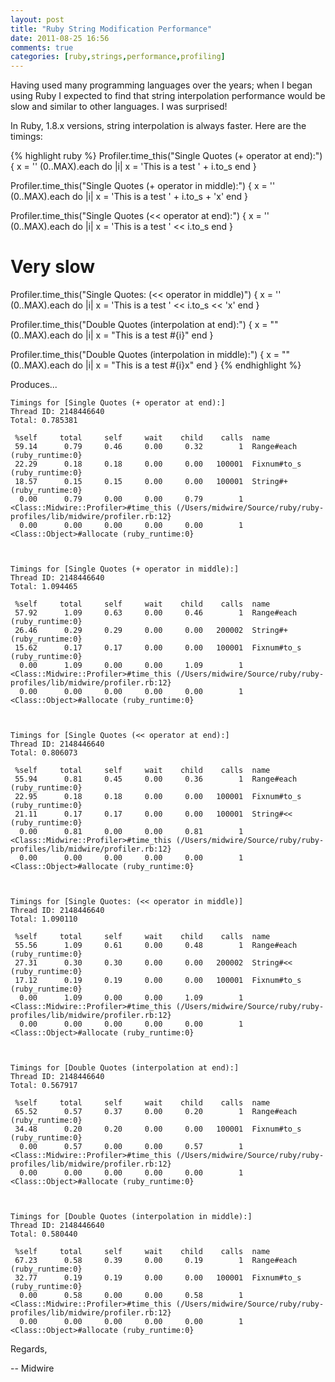 ```yaml
---
layout: post
title: "Ruby String Modification Performance"
date: 2011-08-25 16:56
comments: true
categories: [ruby,strings,performance,profiling]
---
```

Having used many programming languages over the years; when I began using Ruby I expected to find that string interpolation performance would be slow and similar to other languages.  I was surprised!

In Ruby, 1.8.x versions, string interpolation is always faster.  Here are the timings:

{% highlight ruby %}
Profiler.time_this("Single Quotes (+ operator at end):") {
  x = ''
  (0..MAX).each do |i|
    x = 'This is a test ' + i.to_s
  end
}

Profiler.time_this("Single Quotes (+ operator in middle):") {
  x = ''
  (0..MAX).each do |i|
    x = 'This is a test ' + i.to_s + 'x'
  end
}

Profiler.time_this("Single Quotes (<< operator at end):") {
  x = ''
  (0..MAX).each do |i|
    x = 'This is a test ' << i.to_s
  end
}

# Very slow
Profiler.time_this("Single Quotes: (<< operator in middle)") {
  x = ''
  (0..MAX).each do |i|
    x = 'This is a test ' << i.to_s << 'x'
  end
}

Profiler.time_this("Double Quotes (interpolation at end):") {
  x = ""
  (0..MAX).each do |i|
    x = "This is a test #{i}"
  end
}

Profiler.time_this("Double Quotes (interpolation in middle):") {
  x = ""
  (0..MAX).each do |i|
    x = "This is a test #{i}x"
  end
}
{% endhighlight %}

Produces...

    Timings for [Single Quotes (+ operator at end):]
    Thread ID: 2148446640
    Total: 0.785381

     %self     total     self     wait    child    calls  name
     59.14      0.79     0.46     0.00     0.32        1  Range#each (ruby_runtime:0}
     22.29      0.18     0.18     0.00     0.00   100001  Fixnum#to_s (ruby_runtime:0}
     18.57      0.15     0.15     0.00     0.00   100001  String#+ (ruby_runtime:0}
      0.00      0.79     0.00     0.00     0.79        1  <Class::Midwire::Profiler>#time_this (/Users/midwire/Source/ruby/ruby-profiles/lib/midwire/profiler.rb:12}
      0.00      0.00     0.00     0.00     0.00        1  <Class::Object>#allocate (ruby_runtime:0}



    Timings for [Single Quotes (+ operator in middle):]
    Thread ID: 2148446640
    Total: 1.094465

     %self     total     self     wait    child    calls  name
     57.92      1.09     0.63     0.00     0.46        1  Range#each (ruby_runtime:0}
     26.46      0.29     0.29     0.00     0.00   200002  String#+ (ruby_runtime:0}
     15.62      0.17     0.17     0.00     0.00   100001  Fixnum#to_s (ruby_runtime:0}
      0.00      1.09     0.00     0.00     1.09        1  <Class::Midwire::Profiler>#time_this (/Users/midwire/Source/ruby/ruby-profiles/lib/midwire/profiler.rb:12}
      0.00      0.00     0.00     0.00     0.00        1  <Class::Object>#allocate (ruby_runtime:0}



    Timings for [Single Quotes (<< operator at end):]
    Thread ID: 2148446640
    Total: 0.806073

     %self     total     self     wait    child    calls  name
     55.94      0.81     0.45     0.00     0.36        1  Range#each (ruby_runtime:0}
     22.95      0.18     0.18     0.00     0.00   100001  Fixnum#to_s (ruby_runtime:0}
     21.11      0.17     0.17     0.00     0.00   100001  String#<< (ruby_runtime:0}
      0.00      0.81     0.00     0.00     0.81        1  <Class::Midwire::Profiler>#time_this (/Users/midwire/Source/ruby/ruby-profiles/lib/midwire/profiler.rb:12}
      0.00      0.00     0.00     0.00     0.00        1  <Class::Object>#allocate (ruby_runtime:0}



    Timings for [Single Quotes: (<< operator in middle)]
    Thread ID: 2148446640
    Total: 1.090110

     %self     total     self     wait    child    calls  name
     55.56      1.09     0.61     0.00     0.48        1  Range#each (ruby_runtime:0}
     27.31      0.30     0.30     0.00     0.00   200002  String#<< (ruby_runtime:0}
     17.12      0.19     0.19     0.00     0.00   100001  Fixnum#to_s (ruby_runtime:0}
      0.00      1.09     0.00     0.00     1.09        1  <Class::Midwire::Profiler>#time_this (/Users/midwire/Source/ruby/ruby-profiles/lib/midwire/profiler.rb:12}
      0.00      0.00     0.00     0.00     0.00        1  <Class::Object>#allocate (ruby_runtime:0}



    Timings for [Double Quotes (interpolation at end):]
    Thread ID: 2148446640
    Total: 0.567917

     %self     total     self     wait    child    calls  name
     65.52      0.57     0.37     0.00     0.20        1  Range#each (ruby_runtime:0}
     34.48      0.20     0.20     0.00     0.00   100001  Fixnum#to_s (ruby_runtime:0}
      0.00      0.57     0.00     0.00     0.57        1  <Class::Midwire::Profiler>#time_this (/Users/midwire/Source/ruby/ruby-profiles/lib/midwire/profiler.rb:12}
      0.00      0.00     0.00     0.00     0.00        1  <Class::Object>#allocate (ruby_runtime:0}



    Timings for [Double Quotes (interpolation in middle):]
    Thread ID: 2148446640
    Total: 0.580440

     %self     total     self     wait    child    calls  name
     67.23      0.58     0.39     0.00     0.19        1  Range#each (ruby_runtime:0}
     32.77      0.19     0.19     0.00     0.00   100001  Fixnum#to_s (ruby_runtime:0}
      0.00      0.58     0.00     0.00     0.58        1  <Class::Midwire::Profiler>#time_this (/Users/midwire/Source/ruby/ruby-profiles/lib/midwire/profiler.rb:12}
      0.00      0.00     0.00     0.00     0.00        1  <Class::Object>#allocate (ruby_runtime:0}

Regards,

-- Midwire
